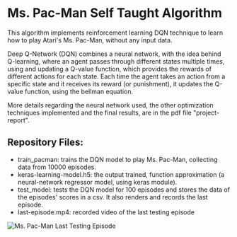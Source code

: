 # Ms. Pac-Man Self Taught Algorithm
This algorithm implements reinforcement learning DQN technique to learn how to play Atari's Ms. Pac-Man, without any input data.

Deep Q-Network (DQN) combines a neural network, with the idea behind Q-learning, where an agent passes through different states multiple times, using and updating a Q-value function, which provides the rewards of different actions for each state. Each time the agent takes an action from a specific state and it receives its reward (or punishment), it updates the Q-value
function, using the bellman equation.

More details regarding the neural network used, the other optimization techniques implemented and the final results, are in the pdf file "project-report".

## Repository Files:
* train_pacman: trains the DQN model to play Ms. Pac-Man, collecting data from 10000 episodes.
* keras-learning-model.h5: the output trained, function approximation (a neural-network regressor model, using keras module).
* test_model: tests the DQN model for 100 episodes and stores the data of the episodes' scores in a csv. It also renders and records the last episode.
* last-episode.mp4: recorded video of the last testing episode


![Ms. Pac-Man Last Testing Episode](https://anjelo.ml/github-images/self-taught-pacman/pacman-last-episode.png)

